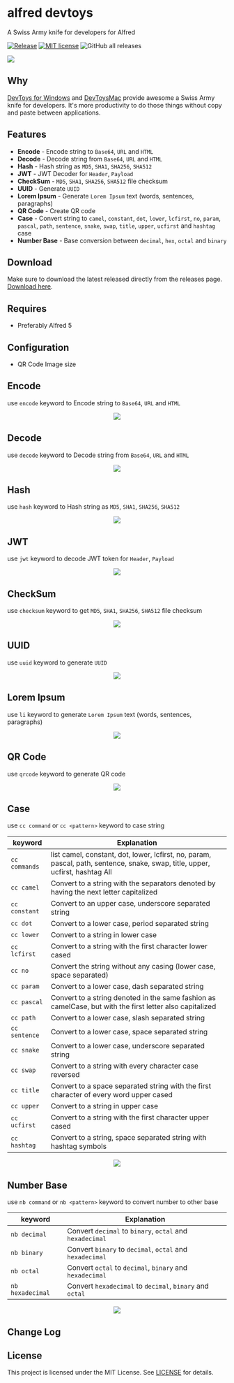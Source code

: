 # alfred devtoys

A Swiss Army knife for developers for Alfred

[![Release](https://github.com/cage1016/alfred-devtoys/actions/workflows/release.yml/badge.svg)](https://github.com/cage1016/alfred-devtoys/actions/workflows/release.yml)
[![MIT license](https://img.shields.io/badge/License-MIT-blue.svg)](https://lbesson.mit-license.org/)
![GitHub all releases](https://img.shields.io/github/downloads/cage1016/alfred-devtoys/total)

![](screenshots/alfred-devtoys.png)

## Why

[DevToys for Windows](https://devtoys.app/) and [DevToysMac](https://github.com/ObuchiYuki/DevToysMac) provide awesome a Swiss Army knife for developers. It's more productivity to do those things without copy and paste between applications.

## Features

- **Encode** - Encode string to `Base64`, `URL` and `HTML`
- **Decode** - Decode string from `Base64`, `URL` and `HTML`
- **Hash** - Hash string as `MD5`, `SHA1`, `SHA256`, `SHA512`
- **JWT** - JWT Decoder for `Header`, `Payload`
- **CheckSum** - `MD5`, `SHA1`, `SHA256`, `SHA512` file checksum
- **UUID** - Generate `UUID`
- **Lorem Ipsum** - Generate `Lorem Ipsum` text (words, sentences, paragraphs)
- **QR Code** - Create QR code
- **Case** - Convert string to `camel`, `constant`, `dot`, `lower`, `lcfirst`, `no`, `param`, `pascal`, `path`, `sentence`, `snake`, `swap`, `title`, `upper`, `ucfirst` and `hashtag` case
- **Number Base** - Base conversion between `decimal`, `hex`, `octal` and `binary`

## Download
Make sure to download the latest released directly from the releases page. [Download here](https://github.com/cage1016/alfred-devtoys/releases).

## Requires
- Preferably Alfred 5

## Configuration
- QR Code Image size

## Encode
use `encode` keyword to Encode string to `Base64`, `URL` and `HTML`

<p align="center">
<img src="/screenshots/encode.gif?raw=true">
</p>

## Decode
use `decode` keyword to Decode string from `Base64`, `URL` and `HTML`

<p align="center">
<img src="/screenshots/decode.gif?raw=true">
</p>

## Hash
use `hash` keyword to Hash string as `MD5`, `SHA1`, `SHA256`, `SHA512`

<p align="center">
<img src="/screenshots/hash.gif?raw=true">
</p>

## JWT
use `jwt` keyword to decode JWT token for `Header`, `Payload`

<p align="center">
<img src="/screenshots/jwt.gif?raw=true">
</p>

## CheckSum
use `checksum` keyword to get `MD5`, `SHA1`, `SHA256`, `SHA512` file checksum

<p align="center">
<img src="/screenshots/checksum.gif?raw=true">
</p>

## UUID
use `uuid` keyword to generate `UUID`

<p align="center">
<img src="/screenshots/uuid.gif?raw=true">
</p>

## Lorem Ipsum
use `li` keyword to generate `Lorem Ipsum` text (words, sentences, paragraphs)

<p align="center">
<img src="/screenshots/li.gif?raw=true">
</p>

## QR Code
use `qrcode` keyword to generate QR code

<p align="center">
<img src="/screenshots/qrcode.gif?raw=true">
</p>

## Case

use `cc command` or `cc <pattern>` keyword to case string

|keyword|Explanation|
|--|--|
|`cc commands`| list camel, constant, dot, lower, lcfirst, no, param, pascal, path, sentence, snake, swap, title, upper, ucfirst, hashtag All|
|`cc camel`| Convert to a string with the separators denoted by having the next letter capitalized|
|`cc constant`| Convert to an upper case, underscore separated string|
|`cc dot`| Convert to a lower case, period separated string|
|`cc lower`| Convert to a string in lower case|
|`cc lcfirst`| Convert to a string with the first character lower cased|
|`cc no`| Convert the string without any casing (lower case, space separated)|
|`cc param`| Convert to a lower case, dash separated string|
|`cc pascal`| Convert to a string denoted in the same fashion as camelCase, but with the first letter also capitalized|
|`cc path`| Convert to a lower case, slash separated string|
|`cc sentence`| Convert to a lower case, space separated string|
|`cc snake`| Convert to a lower case, underscore separated string|
|`cc swap`| Convert to a string with every character case reversed|
|`cc title`| Convert to a space separated string with the first character of every word upper cased|
|`cc upper`| Convert to a string in upper case|
|`cc ucfirst`| Convert to a string with the first character upper cased|
|`cc hashtag`| Convert to a string, space separated string with hashtag symbols|

<p align="center">
<img src="/screenshots/cc.gif?raw=true">
</p>

## Number Base
use `nb command` or `nb <pattern>` keyword to convert number to other base

|keyword|Explanation|
|--|--|
|`nb decimal`| Convert `decimal` to `binary`, `octal` and `hexadecimal` |
|`nb binary`| Convert `binary` to `decimal`, `octal` and `hexadecimal` |
|`nb octal`| Convert `octal` to `decimal`, `binary` and `hexadecimal` |
|`nb hexadecimal`| Convert `hexadecimal` to `decimal`, `binary` and `octal` |

<p align="center">
<img src="/screenshots/nb.gif?raw=true">
</p>

## Change Log

## License
This project is licensed under the MIT License. See [LICENSE](LICENSE) for details.